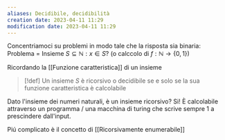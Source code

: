 ```yaml
---
aliases: Decidibile, decidibilità
creation date: 2023-04-11 11:29
modification date: 2023-04-11 11:29
---
```


Concentriamoci su problemi in modo tale che la risposta sia binaria:
Problema = Insieme $S \subseteq \mathbb{N} : x \in S$?
(o calccolo di $f : \mathbb{N} \to \{ 0,1 \}$)

Ricordando la [[Funzione caratteristica]] di un insieme

> [!def]
> Un insieme $S$ è ricorsivo o decidibile se e solo se la sua funzione caratteristica è calcolabile

Dato l'insieme dei numeri naturali, è un insieme ricorsivo?
Si! È calcolabile attraverso un programma / una macchina di turing che scrive sempre 1 a prescindere dall'input. 

Piú complicato è il concetto di [[Ricorsivamente enumerabile]]
